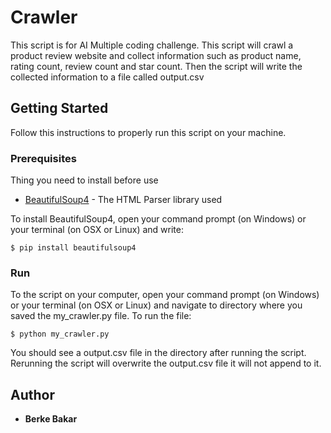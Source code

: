 # Crawler

This script is for AI Multiple coding challenge. This script will crawl a product review website and collect information such as product name, rating count, review count and star count. Then the script will write the collected information to a file called output.csv

## Getting Started

Follow this instructions to properly run this script on your machine.

### Prerequisites

Thing you need to install before use
* [BeautifulSoup4](https://pypi.org/project/beautifulsoup4/) - The HTML Parser library used

To install BeautifulSoup4, open your command prompt (on Windows) or your terminal (on OSX or Linux) and write:

```
$ pip install beautifulsoup4
```

### Run

To the script on your computer, open your command prompt (on Windows) or your terminal (on OSX or Linux) and navigate to directory where you saved the my_crawler.py file. To run the file:

```
$ python my_crawler.py
```

You should see a output.csv file in the directory after running the script. Rerunning the script will overwrite the output.csv file it will not append to it.


## Author

* **Berke Bakar**
